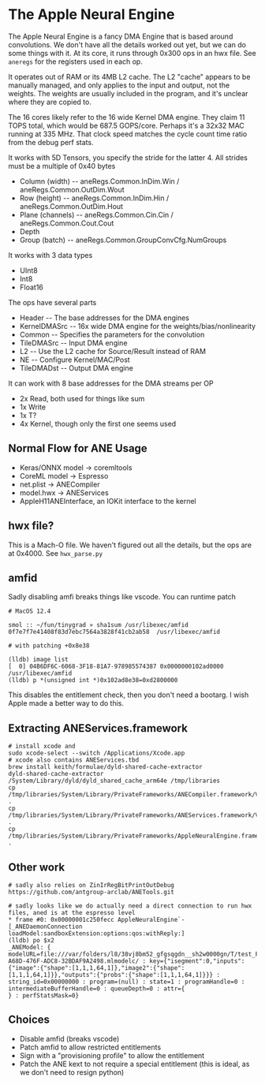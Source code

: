 # The Apple Neural Engine

The Apple Neural Engine is a fancy DMA Engine that is based around convolutions. We don't have all the details worked out yet, but we can do some things with it. At its core, it runs through 0x300 ops in an hwx file. See `aneregs` for the registers used in each op.

It operates out of RAM or its 4MB L2 cache. The L2 "cache" appears to be manually managed, and only applies to the input and output, not the weights. The weights are usually included in the program, and it's unclear where they are copied to.

The 16 cores likely refer to the 16 wide Kernel DMA engine. They claim 11 TOPS total, which would be 687.5 GOPS/core. Perhaps it's a 32x32 MAC running at 335 MHz. That clock speed matches the cycle count time ratio from the debug perf stats.

It works with 5D Tensors, you specify the stride for the latter 4. All strides must be a multiple of 0x40 bytes
* Column (width)    -- aneRegs.Common.InDim.Win / aneRegs.Common.OutDim.Wout
* Row    (height)   -- aneRegs.Common.InDim.Hin / aneRegs.Common.OutDim.Hout
* Plane  (channels) -- aneRegs.Common.Cin.Cin / aneRegs.Common.Cout.Cout
* Depth
* Group  (batch)    -- aneRegs.Common.GroupConvCfg.NumGroups

It works with 3 data types
* UInt8
* Int8
* Float16

The ops have several parts
* Header -- The base addresses for the DMA engines
* KernelDMASrc -- 16x wide DMA engine for the weights/bias/nonlinearity
* Common -- Specifies the parameters for the convolution
* TileDMASrc -- Input DMA engine
* L2 -- Use the L2 cache for Source/Result instead of RAM
* NE -- Configure Kernel/MAC/Post
* TileDMADst -- Output DMA engine

It can work with 8 base addresses for the DMA streams per OP
* 2x Read, both used for things like sum
* 1x Write
* 1x T?
* 4x Kernel, though only the first one seems used

## Normal Flow for ANE Usage

* Keras/ONNX model -> coremltools
* CoreML model -> Espresso
* net.plist -> ANECompiler
* model.hwx -> ANEServices
* AppleH11ANEInterface, an IOKit interface to the kernel

## hwx file?

This is a Mach-O file. We haven't figured out all the details, but the ops are at 0x4000. See `hwx_parse.py`

## amfid

Sadly disabling amfi breaks things like vscode. You can runtime patch

```
# MacOS 12.4

smol :: ~/fun/tinygrad » sha1sum /usr/libexec/amfid 
0f7e7f7e41408f83d7ebc7564a3828f41cb2ab58  /usr/libexec/amfid

# with patching +0x8e38

(lldb) image list
[  0] 04B6DF6C-6068-3F18-81A7-978985574387 0x0000000102ad0000 /usr/libexec/amfid 
(lldb) p *(unsigned int *)0x102ad8e38=0xd2800000
```

This disables the entitlement check, then you don't need a bootarg. I wish Apple made a better way to do this.

## Extracting ANEServices.framework

```
# install xcode and 
sudo xcode-select --switch /Applications/Xcode.app
# xcode also contains ANEServices.tbd
brew install keith/formulae/dyld-shared-cache-extractor
dyld-shared-cache-extractor /System/Library/dyld/dyld_shared_cache_arm64e /tmp/libraries
cp /tmp/libraries/System/Library/PrivateFrameworks/ANECompiler.framework/Versions/A/ANECompiler .
cp /tmp/libraries/System/Library/PrivateFrameworks/ANEServices.framework/Versions/A/ANEServices .
cp /tmp/libraries/System/Library/PrivateFrameworks/AppleNeuralEngine.framework/Versions/A/AppleNeuralEngine .
```

## Other work

```
# sadly also relies on ZinIrRegBitPrintOutDebug
https://github.com/antgroup-arclab/ANETools.git

# sadly looks like we do actually need a direct connection to run hwx files, aned is at the espresso level
* frame #0: 0x00000001c250fecc AppleNeuralEngine`-[_ANEDaemonConnection loadModel:sandboxExtension:options:qos:withReply:]
(lldb) po $x2
_ANEModel: { modelURL=file:///var/folders/l8/38vj8bm52_gfgsqgdn__sh2w0000gn/T/test_F48D9B88-A68D-476F-ADC8-32BDAF9A2498.mlmodelc/ : key={"isegment":0,"inputs":{"image":{"shape":[1,1,1,64,1]},"image2":{"shape":[1,1,1,64,1]}},"outputs":{"probs":{"shape":[1,1,1,64,1]}}} : string_id=0x00000000 : program=(null) : state=1 : programHandle=0 : intermediateBufferHandle=0 : queueDepth=0 : attr={
} : perfStatsMask=0} 
```

## Choices

* Disable amfid (breaks vscode)
* Patch amfid to allow restricted entitlements
* Sign with a "provisioning profile" to allow the entitlement
* Patch the ANE kext to not require a special entitlement (this is ideal, as we don't need to resign python)
